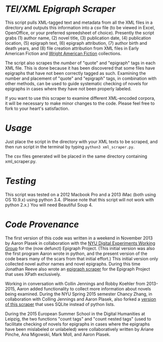 *TEI/XML Epigraph Scraper*
================
This script pulls XML-tagged text and metadata from all the XML files in a directory and outputs this information into a csv file (to be viewed in Excel, OpenOffice, or your preferred spreedsheet of choice). Presently the script grabs (1) author name, (2) novel title, (3) publication date, (4) publication location, (5) epigraph text, (6) epigraph attribution, (7) author birth and death years, and (8) file creation attribution from XML files in Early American Fiction and [Wright American Fiction](https://github.com/iulibdcs/tei_text) collections. 

The script also scrapes the *number* of "quote" and "epigraph" tags in each XML file. This is done because it has been discovered that some files have epigraphs that have not been correctly tagged as such. Examining the number and placement of "quote" and "epigraph" tags, in combination with other methods, can be used to guide systematic checking of novels for epigraphs in cases where they have not been properly labeled.

If you want to use this scraper to examine different XML-encoded corpora, it will be necessary to make minor changes to the code. Please feel free to fork to your heart's satisfaction. 

*Usage*
=============
Just place the script in the directory with your XML texts to be scraped, and then run script in the terminal by typing
`python3 xml_scraper.py`.

The csv files generated will be placed in the same directory containing xml_scraper.py. 

*Testing*
==========
This script was tested on a 2012 Macbook Pro and a 2013 iMac (both using OS 10.9.x) using python 3.4. (Please note that this script will not work with python 2.x.) You will need Beautiful Soup 4. 

*Code Provenance*
=============
The first version of this code was written in a weekend in November 2013 by Aaron Plasek in collaboration with the [NYU Digital Experiments Working Group](http://nyudigitalexperiments.com/) for the (now defunct) Epigraph Project. (This initial version was also the first program Aaron wrote in python, and the present version of the code bears many of the scars from that initial effort.) This initial version only collected novel author names and novel epigraphs. During this time Jonathan Reeve also wrote an [epigraph scraper](https://github.com/DigitalExperiments/epi-project) for the Epigraph Project that uses XPath exclusively.  

Working in conversation with Collin Jennings and Robby Koehler from 2013-2015, Aaron added functionality to collect more information about novels being examined. During the NYU Spring 2015 semester Chancy Zhang, in collaboration with Colling Jennings and Aaron Plasek, also forked a [version of this scraper](https://github.com/yangchen506) that uses SQLite instead of python lists. 

During the 2015 European Summer School in the Digital Humanities at Leipzig, the two functions "count tags" and "count nested tags" (used to facilitate checking of novels for epigraphs in cases where the epigraphs have been mislabeled or unlabeled) were collaboratively written by Ariane Pinche, Ana Migowski, Mark Moll, and Aaron Plasek.
